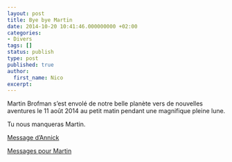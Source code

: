 ```yaml
---
layout: post
title: Bye bye Martin
date: 2014-10-20 10:41:46.000000000 +02:00
categories:
- Divers
tags: []
status: publish
type: post
published: true
author:
  first_name: Nico
excerpt:
---
```


Martin Brofman s’est envolé de notre belle planète vers de nouvelles aventures le 11 août 2014 au petit matin pendant une magnifique pleine lune.

Tu nous manqueras Martin.

[Message d’Annick](/assets/message_annick_pour_martin.pdf)

[Messages pour Martin](/assets/messages_pour_martin.pdf)
